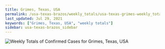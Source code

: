 ```yaml
---
title: Grimes, Texas, USA
permalink: /usa-texas-brazos/weekly_totals/usa-texas-grimes-weekly_totals.html
last_updated: Jul 29, 2021
keywords: ["Grimes, Texas, USA", "weekly totals"]
sidebar: usa-texas-brazos_sidebar
---
```


![Weekly Totals of Confirmed Cases for Grimes, Texas, USA](/covid_tracker/images/graphs/usa-texas-grimes-weekly_totals_graph.png)
